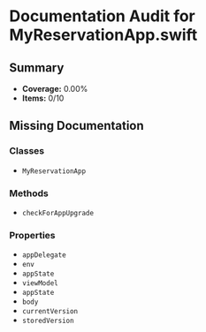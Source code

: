 # Documentation Audit for MyReservationApp.swift

## Summary

- **Coverage:** 0.00%
- **Items:** 0/10

## Missing Documentation

### Classes
- `MyReservationApp`

### Methods
- `checkForAppUpgrade`

### Properties
- `appDelegate`
- `env`
- `appState`
- `viewModel`
- `appState`
- `body`
- `currentVersion`
- `storedVersion`
